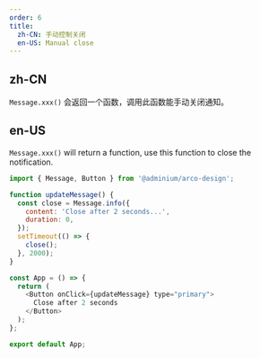 ```yaml
---
order: 6
title:
  zh-CN: 手动控制关闭
  en-US: Manual close
---
```


## zh-CN

`Message.xxx()` 会返回一个函数，调用此函数能手动关闭通知。

## en-US

`Message.xxx()` will return a function, use this function to close the notification.

```js
import { Message, Button } from '@adminium/arco-design';

function updateMessage() {
  const close = Message.info({
    content: 'Close after 2 seconds...',
    duration: 0,
  });
  setTimeout(() => {
    close();
  }, 2000);
}

const App = () => {
  return (
    <Button onClick={updateMessage} type="primary">
      Close after 2 seconds
    </Button>
  );
};

export default App;
```
